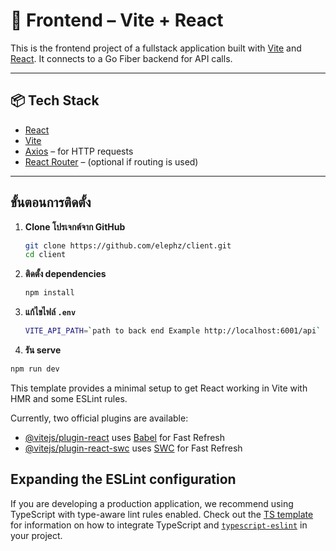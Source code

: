 # 🎨 Frontend – Vite + React

This is the frontend project of a fullstack application built with [Vite](https://vitejs.dev/) and [React](https://reactjs.org/). It connects to a Go Fiber backend for API calls.

---

## 📦 Tech Stack

- [React](https://reactjs.org/)
- [Vite](https://vitejs.dev/)
- [Axios](https://axios-http.com/) – for HTTP requests
- [React Router](https://reactrouter.com/) – (optional if routing is used)

---

## ขั้นตอนการติดตั้ง
1. **Clone โปรเจกต์จาก GitHub**

   ```bash
   git clone https://github.com/elephz/client.git
   cd client
   ```

2. **ติดตั้ง dependencies**

   ```bash
   npm install
   ```

3. **แก้ไขไฟล์ `.env`**

   ```bash
   VITE_API_PATH=`path to back end Example http://localhost:6001/api`
   ```

34. **รัน serve**
   ```bash
   npm run dev
   ```

This template provides a minimal setup to get React working in Vite with HMR and some ESLint rules.

Currently, two official plugins are available:

- [@vitejs/plugin-react](https://github.com/vitejs/vite-plugin-react/blob/main/packages/plugin-react) uses [Babel](https://babeljs.io/) for Fast Refresh
- [@vitejs/plugin-react-swc](https://github.com/vitejs/vite-plugin-react/blob/main/packages/plugin-react-swc) uses [SWC](https://swc.rs/) for Fast Refresh

## Expanding the ESLint configuration

If you are developing a production application, we recommend using TypeScript with type-aware lint rules enabled. Check out the [TS template](https://github.com/vitejs/vite/tree/main/packages/create-vite/template-react-ts) for information on how to integrate TypeScript and [`typescript-eslint`](https://typescript-eslint.io) in your project.
